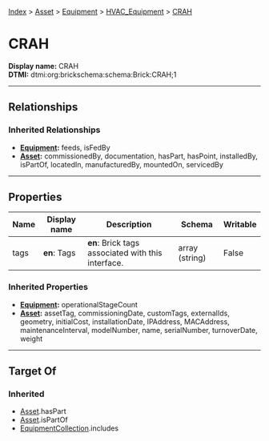 [Index](../../../Index.md) > [Asset](../../Asset.md) > [Equipment](../Equipment.md) > [HVAC_Equipment](HVAC_Equipment.md) > [CRAH](#)
# CRAH

**Display name:** CRAH<br />
**DTMI:** dtmi:org:brickschema:schema:Brick:CRAH;1

---

## Relationships
### Inherited Relationships
* **[Equipment](../Equipment.md):** feeds, isFedBy
* **[Asset](../../Asset.md):** commissionedBy, documentation, hasPart, hasPoint, installedBy, isPartOf, locatedIn, manufacturedBy, mountedOn, servicedBy

---

## Properties
|Name|Display name|Description|Schema|Writable|
|-|-|-|-|-|
|tags|**en**: Tags|**en**: Brick tags associated with this interface.|array (string)|False|
### Inherited Properties
* **[Equipment](../Equipment.md):** operationalStageCount
* **[Asset](../../Asset.md):** assetTag, commissioningDate, customTags, externalIds, geometry, initialCost, installationDate, IPAddress, MACAddress, maintenanceInterval, modelNumber, name, serialNumber, turnoverDate, weight

---

## Target Of
### Inherited
* [Asset](../../Asset.md).hasPart
* [Asset](../../Asset.md).isPartOf
* [EquipmentCollection](../../../Collection/AssetCollection/EquipmentCollection/EquipmentCollection.md).includes
